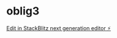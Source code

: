 # oblig3

[Edit in StackBlitz next generation editor ⚡️](https://stackblitz.com/~/github.com/fatpepol/oblig3)